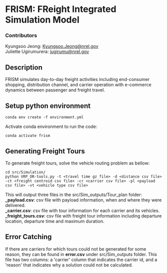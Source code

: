 # FRISM: FReight Integrated Simulation Model
### Contributors
Kyungsoo Jeong: <Kyungsoo.Jeong@nrel.gov>
<br>
Juliette Ugirumurera: <jugirumu@nrel.gov>
<br>

## Description
FRISM simulates day-to-day freight activities including end-consumer shopping, distribution channel, and carrier operation with e-commerce dynamics between passenger and freight travel.

## Setup python environment
```linux
conda env create -f environment.yml
```
Activate conda environment to run the code:
```linux
conda activate frism
```

## Generating Freight Tours
To generate freight tours, solve the vehicle routing problem as bellow:
<br>
```
cd src/Simulation/
python VRP_OR-tools.py -t <travel time gz file> -d <distance csv file> -ct <freight centroid csv file> -cr <carrier csv file> -pl <payload csv file> -vt <vehicle type csv file>
```

This will output three files in the src/Sim_outputs/Tour_plan folder:
<br>
**_payload.csv**: csv file with payload information, when and where they were delivered.
<br>
**_carrier.csv**: csv file with tour information for each carrier and its vehicles.
<br>
**_freight_tours.csv**: csv file with freight tour information including departure location, departure time and maximum duration.

## Error Catching
If there are carriers for which tours could not be generated for some reason, they can be found in **error.csv** under src/Sim_outputs folder. This file has two columns: a 'carrier' column that indicates the carrier id, and a 'reason' that indicates why a solution could not be calculated. 
